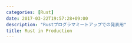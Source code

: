 ```yaml
---
categories: [Rust]
date: 2017-03-22T19:57:28+09:00
description: "Rustプログラマミートアップでの発表用"
title: Rust in Production
---
```


<section data-markdown
    data-separator="\n===\n"
    data-vertical="\n---\n"
    data-notes="^Note:">
<script type="text/template">
# Rust in Production
----------------------
[Rust プログラマーミートアップ / Rust programmers' meetup - connpass](https://rust.connpass.com/event/49304/)

<!-- .slide: class="center" -->
===
# About Me
---------
![κeenのアイコン](/images/kappa.png) <!-- .element: style="position:absolute;right:0;z-index:-1" width="20%" -->

 * κeen
 * 若者
 * [@blackenedgold](https://twitter.com/blackenedgold)
 * Github: [KeenS](https://github.com/KeenS)
 * [Idein Inc.](https://idein.jp/)のエンジニア
 * Lisp, ML, Rust, Shell Scriptあたりを書きます

===

# Rust採用までの流れ
--------------------

Ω＜「κeen君継続的ベンチマークサーバ作って」<!-- .element: style="color:#a00;text-align:left;" -->  
Ω＜「GitHubにpushする度ベンチマーク走る感じで」<!-- .element: style="color":#a00;text-align:left;" -->  
Ω＜「GPUとRaspberry Piでベンチマークするから」<!-- .element: style="color:#a00;text-align:left;" -->  
Ω＜「全部任せるね」<!-- .element: style="color:#a00;text-align:left;" -->  

⸜( ¯⌓¯ )⸝「Rustで書くか」<!-- .element: style="color:#00a;text-align:left;" -->  


やったこととか知見とかトピック毎にかいつまんで話します

<!-- .slide: class="left" -->

===
# Rustのメリット
---------------

* κeenが馴れてる
* 社員の半分くらい書ける
* Linux, Mac, Raspberry Piで動く
* テスト書かなくてもそんなにバグらなそう
* 将来のために小さいところでノウハウ溜めていきたい
* シングルバイナリで楽に動きそう
* **単純に使いたかった**
* ※今回は速度や安全性は必要ない

===
# コンポーネント
---------------

* CLIクライアント
  + 各自の手元やCIサーバから起動
* アグリゲータ
  + ワーカに仕事を投げ、結果を受け取る
  + ジョブ管理
* ワーカ
  + GPUマシンやRSPiなどでベンチマーク
  + 結果をアグリゲータに返す
* ブラウザ
  + ベンチマーク結果の閲覧

===
# プロジェクト構成
-------------------

* [ワークスペース](http://doc.crates.io/manifest.html#the-workspace--field-optional)を使ってサブプロジェクトに分割
  + モノリシックだとビルドが重かった
  + targetは全てのプロジェクトで共有する
* CLI, aggregator, worker, browserの他にmodel, api
* modelはaggregatorとbrowserで共有
* apiはaggergatorとcliとworkerで共有
* コード

===

# プロジェクト構成
-------------------


```
Cargo.lock
Cargo.toml
README.md
bench_aggregator/
bench_api/
bench_browser/
bench_cli/
bench_model/
bench_worker/
build.sh
circle.yml
docker-compose-deploy.yml
docker-compose.yml
migrations
rustfmt.toml
src/
static/
target/
```

===
# プロジェクト構成
-------------------

![構成のイメージ](/images/rust-in-production/composition.png)<!--  width="100%" -->


===
# パーサ
--------

* workerで使う
* timeやgprofの結果を数値で欲しい
* →パースするか…
  + フォーマット
* timeはbash固定
  + シェルコマンドなのでシェル毎にフォーマットが違う
* gprofは`-b`オプションでの結果をパース
  + gmon.outではない

===
# パーサ
--------

* パーサコンビネータ [nom](https://github.com/Geal/nom)
* サクっと作れた
* デバッグつらい
  + gprofが思ったより変なフォーマットしてた
  + nomがバイト指向なのと位置を保存しない
  + 自力でどうにかする？
  + [combine](https://github.com/Marwes/combine)使うか手書きにするかで書き直したい
* コード

===

# CLIオプション
---------------

* workerとcliで必要
* 多機能な[clap](https://github.com/kbknapp/clap-rs)を採用
* 特に困らない
* 採用プロジェクトも多くてliving exampleに事欠かない
* CLIツールに思考停止で採用していいと思う
* コード

===
# HTTPクライアント
------------------

* CLIとworkerで使う
* [hyper](https://github.com/hyperium/hyper) vs [reqwest](https://github.com/seanmonstar/reqwest)
* 非同期な必要はないのでreqwest使いたかった
* reqwestにmultipart対応がない→生hyper+[multipart](https://github.com/abonander/multipart)
* コネクションの管理とかjsonの扱いとかそこそこ面倒だった…
* reqwestにmultipart対応入ったら乗り換えるかも

===
# HTTPサーバ
------------

* aggregatorとbrowserで使う
* 簡単なREST API
* 生hyper vs [nickel](https://github.com/nickel-org/nickel.rs) vs [iron](https://github.com/iron/iron)
* 生hyperはすぐつらくなる→やめた
* **nickelとironはそんなに変わらなかった**
* nickel(agregator)+iron(browser)
  + aggregatorはなんとなくでnickel選んじゃった
  + browserは結局[rustc-perf](https://github.com/rust-lang-nursery/rustc-perf)からフォークしたためironだった

===

# HTTPサーバ(Nickel)
------------

* サーバデータの扱いがちょっと特殊？
  ```rust
    let data = req.server_data();
  ```
* 400 BadRequestと500 InternalServerErrorのマクロ作った
  + `validate!(res, serde_json::from_str(field));`
  + `server_try_with!(res, serde_json::to_string(&ret));`
  + 「エラー出たら処理終了」が他の言語と比べて書きづらい？
* 非同期IOしない…
  + ポーリングでコネクション張りっぱなしなのでクライアント分スレッドが必要（ハマった）
* マルチスレッド→DBコネクションにロックが必要
* コード

===
# APIモデル
-----------

* apiクレートを分けた
  + バイナリ毎に別クレートに分けるために必要だった
* [serde](https://github.com/serde-rs/serde)と[serde_json](https://github.com/serde-rs/json)でjson化
* proc-macroがstableになって格段に使いやすくなった
* モジュール分けて`Request`と`Response`を作ってAPIが分かりやすく
* コード

===
# DB
-----

* aggergatorとbrowserで必要
* ほぼ[diesel](https://github.com/diesel-rs/diesel)一択
  + コネクション、マイグレーション、ORMなど
  + proc-macroで大分楽に
* [仕事でdiesel使ってみた | κeenのHappy Hacκing Blog](https://keens.github.io/slide/shigotodedieseltsukattemita/)
* DBはPostgreSQL
  + 半分dieselのため、もう半分機能のため
* 開発時はdocker-composeで立てる
  + CF [docker-composeでmysql & postgreSQL をサクッと起動 - Qiita](http://qiita.com/astrsk_hori/items/1e683a7a2f2b7189cb6e)

===
# diesel
-----

* Pros
  + SQLでスキーマ書ける
  + マイグレーションの面倒みてくれる
  + proc-macroのおかげで楽
  + クエリDSL案外普通に書けた
  + 最悪SQL生牡蠣出来る
  + CLI便利

===
# diesel
--------

* Cons
  + deriveいっぱいあって難しい
    - has_manyとbelongs_toあたりをどう書くか
  + enum扱えない
  + DSLで2重join書けない
  + 偶に機能足りない
    - ネットワークアドレス型サポートとか
  + SQL生牡蠣の型付けつらい
  + has_manyの扱いに難あり
    - eager loadingしない設計判断
    - `(User, Vec<Tweets>)` みたいなのを持ち回す羽目に
    - モデル設計にも影響

===
# マイグレーション
-----------------

* 普通のマイグレーション運用かな
* 最初のデプロイまでは`diesel database reset`で何度も初期化した
* 最初デプロイ後は手元で`diesel migration run`と`diesel migration revert`を何度か
* デプロイ時に雑に手元から本番サーバに `diesel migration run`
  + 本当はデプロイプロセスに組込みたい
  + diesel CLIの入ったdockerコンテナ…
* まだほとんど使われてないので雑運用


===
# マイグレーション(コード)
-----------------

* スキーマ変更したらコードの変更も必要
  + そもそも必要だからスキーマ変更するので割と自然に出来る
* `infer_schema` があるので先に開発環境のマイグレーションをしないといけない
* カラムの順番とフィールドの順番が一致する必要
  + 地味に面倒
  + 今後改善予定 CF [#747](https://github.com/diesel-rs/diesel/pull/747)
* SQL生牡蠣の対応がつらい
  + コンパイル時にカラム不足が分からない

===
# エラー管理
------------

* 全ての場所で必要
* [error_chain](https://github.com/brson/error-chain)を採用
* 公式ドキュメントの[エラーハンドリング](https://rust-lang-ja.github.io/the-rust-programming-language-ja/1.6/book/error-handling.html)のボイラプレートをマクロで生成
* `?`でのエラー処理が楽になる→ `unwrap`が消えた
* 全てのプロジェクトに思考停止で採用していいんじゃないかな

===

# ログ
------

* 全ての場所で必要
* nurseryの[log](https://github.com/rust-lang-nursery/log)と[env_logger](https://github.com/rust-lang-nursery/log)を採用
* `println!`より高機能な（on/offが出来る）ので`println!`の代わりに`debug!`を入れる
* あとたまにエラーハンドリングで`error!`使ったり
* `main`で一行`env_logger::init().expect("failed to init env logger");`を忘れずに
* 運用以前に開発に便利なので問答無用で入れていいと思う

===
# コンフィグ
------------

* [serde_yaml](https://github.com/dtolnay/serde-yaml) + [dotenv](https://github.com/slapresta/rust-dotenv)
* コンフィグファイルといえばyamlだよね
  + ちょこっといじって再起動がやりやすい
* dotenvはdockerと相性がいい気がする
* どっちがいいか判断出来なかったので両方実装
* プロダクションで動いてるのはdotenv（というか普通の環境変数）の方

===

# テスト
--------

* 全ての場所で必要
* 組込みの`#[test]`を使用
* 正直あまり出来てない
* 型強いし多少はなくてもバグらない…？
* 一応レイヤ(DB/ビジネスロジック/インタフェース)を跨ぐときにはtraitで抽象化
  + 出来てないところもいっぱい
* 今後の課題とさせて頂きます

===
# デバッグ
----------

* 基本はlogの`debug!`でトレース
* ちゃんと型つけときゃバグらない
* GDB使う…？
* デモ

===

# ビルド
--------

* cargoでサブプロジェクト全てをビルドするコマンドがなかった
  + 最近 `cargo build --all` が入った
* Raspberri Pi向けにクロスコンパイルが必要
* シェルスクリプトでビルドスクリプト
* クロスコンパイルはdockerを使う CF [dlecan/rust-crosscompiler-arm: Docker images for Rust dedicated to cross compilation for ARM v6 and more](https://github.com/dlecan/rust-crosscompiler-arm)
* 正解なのか分からない

===
# CI
----

* 全てのクレートで必要
* Circle CIを使ってる
* 普通にrustupでRustのインストール
  + travisならRustサポートあるけど…
* 普通に `cargo test --all`

===

# デプロイ
----------

* シングルバイナリだけど…
* シュっとdocker-swarmとかでデプロイしたい
* dockerイメージ作ってdocker-composeで管理
  + 開発も便利に
* raspberry piはバイナリだけ配る
* browserは`static/`もイメージに同梱

===
# Docker
--------

* ベースイメージはUbuntu
  + libcの扱いが面倒そうなのでalpineはやめといた
  + イメージサイズに困ってからどうにか考える
* swarmなのでdocker-composeの設定そのままで動かせる
* ログの管理もswarm任せ
  + env_loggerが標準出力に吐くのもそんなに困ってない

===
# Docker
--------

* rustのビルドからのdockerのビルドが面倒
* Dockerfileの管理も面倒
* 便利なの作った
* [KeenS/cargo-pack-docker: a cargo subcommand to package your application into a docker image](https://github.com/KeenS/cargo-pack-docker)
* DockerfileなしでRustのビルドからイメージ作成までやってくれる
* 今のところ使えてる
  + 作りが甘いことは認識してる…

===
# まとめ
---------

* Rustを仕事で使ったときの知見を話した
* 微妙に痒いところに手が届かないけど概ね揃ってる
* 開発が速いので問題は放置しとくと勝手に直るかも
* テストとかデプロイとかまだ知見が足りない


</script>
</section>
